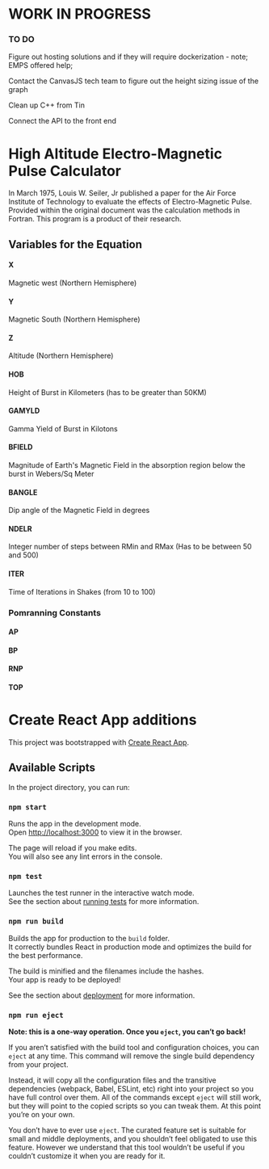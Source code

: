 # WORK IN PROGRESS

### TO DO
Figure out hosting solutions and if they will require dockerization - note; EMPS offered help;

Contact the CanvasJS tech team to figure out the height sizing issue of the graph

Clean up C++ from Tin

Connect the API to the front end

# High Altitude Electro-Magnetic Pulse Calculator
In March 1975, Louis W. Seiler, Jr published a paper for the Air Force Institute of Technology to evaluate the effects of Electro-Magnetic Pulse.  Provided within the original document was the calculation methods in Fortran.  This program is a product of their research.

## Variables for the Equation
#### X
Magnetic west (Northern Hemisphere)
#### Y
Magnetic South (Northern Hemisphere)
#### Z
Altitude (Northern Hemisphere)
#### HOB
Height of Burst in Kilometers (has to be greater than 50KM)
#### GAMYLD
Gamma Yield of Burst in Kilotons
#### BFIELD
Magnitude of Earth's Magnetic Field in the absorption region below the burst in Webers/Sq Meter
#### BANGLE
Dip angle of the Magnetic Field in degrees
#### NDELR
Integer number of steps between RMin and RMax (Has to be between 50 and 500)
#### ITER
Time of Iterations in Shakes (from 10 to 100)
### Pomranning Constants
#### AP
#### BP
#### RNP
#### TOP

# Create React App additions

This project was bootstrapped with [Create React App](https://github.com/facebook/create-react-app).

## Available Scripts

In the project directory, you can run:

### `npm start`

Runs the app in the development mode.\
Open [http://localhost:3000](http://localhost:3000) to view it in the browser.

The page will reload if you make edits.\
You will also see any lint errors in the console.

### `npm test`

Launches the test runner in the interactive watch mode.\
See the section about [running tests](https://facebook.github.io/create-react-app/docs/running-tests) for more information.

### `npm run build`

Builds the app for production to the `build` folder.\
It correctly bundles React in production mode and optimizes the build for the best performance.

The build is minified and the filenames include the hashes.\
Your app is ready to be deployed!

See the section about [deployment](https://facebook.github.io/create-react-app/docs/deployment) for more information.

### `npm run eject`

**Note: this is a one-way operation. Once you `eject`, you can’t go back!**

If you aren’t satisfied with the build tool and configuration choices, you can `eject` at any time. This command will remove the single build dependency from your project.

Instead, it will copy all the configuration files and the transitive dependencies (webpack, Babel, ESLint, etc) right into your project so you have full control over them. All of the commands except `eject` will still work, but they will point to the copied scripts so you can tweak them. At this point you’re on your own.

You don’t have to ever use `eject`. The curated feature set is suitable for small and middle deployments, and you shouldn’t feel obligated to use this feature. However we understand that this tool wouldn’t be useful if you couldn’t customize it when you are ready for it.
